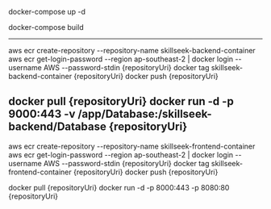 docker-compose up -d

docker-compose build

------------------------------------------------------------
aws ecr create-repository --repository-name skillseek-backend-container
aws ecr get-login-password --region ap-southeast-2 | docker login --username AWS --password-stdin {repositoryUri}
docker tag skillseek-backend-container {repositoryUri}
docker push {repositoryUri}

docker pull {repositoryUri}
docker run -d -p 9000:443 -v /app/Database:/skillseek-backend/Database {repositoryUri}
------------------------------------------------------------
aws ecr create-repository --repository-name skillseek-frontend-container
aws ecr get-login-password --region ap-southeast-2 | docker login --username AWS --password-stdin {repositoryUri}
docker tag skillseek-frontend-container {repositoryUri}
docker push {repositoryUri}

docker pull {repositoryUri}
docker run -d -p 8000:443 -p 8080:80 {repositoryUri}
